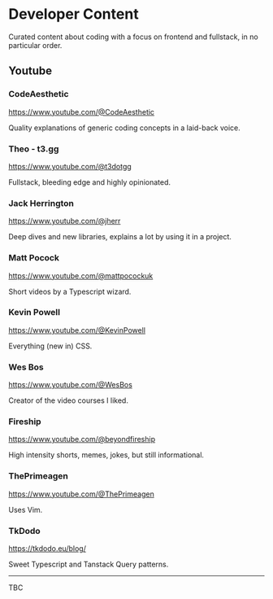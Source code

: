 # Developer Content
Curated content about coding with a focus on frontend and fullstack, in no particular order. 

## Youtube

### CodeAesthetic
https://www.youtube.com/@CodeAesthetic

Quality explanations of generic coding concepts in a laid-back voice.

### Theo - t3․gg
https://www.youtube.com/@t3dotgg

Fullstack, bleeding edge and highly opinionated.

### Jack Herrington 
https://www.youtube.com/@jherr

Deep dives and new libraries, explains a lot by using it in a project.

### Matt Pocock
https://www.youtube.com/@mattpocockuk

Short videos by a Typescript wizard.

### Kevin Powell
https://www.youtube.com/@KevinPowell

Everything (new in) CSS.

### Wes Bos
https://www.youtube.com/@WesBos

Creator of the video courses I liked.

### Fireship
https://www.youtube.com/@beyondfireship

High intensity shorts, memes, jokes, but still informational.

### ThePrimeagen
https://www.youtube.com/@ThePrimeagen

Uses Vim.

### TkDodo
https://tkdodo.eu/blog/

Sweet Typescript and Tanstack Query patterns.

--- 
TBC
